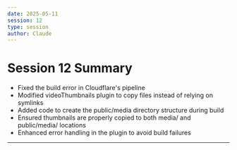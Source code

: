 ```yaml
---
date: 2025-05-11
session: 12
type: session
author: Claude
---
```


# Session 12 Summary

- Fixed the build error in Cloudflare's pipeline
- Modified videoThumbnails plugin to copy files instead of relying on symlinks
- Added code to create the public/media directory structure during build
- Ensured thumbnails are properly copied to both media/ and public/media/ locations
- Enhanced error handling in the plugin to avoid build failures

---